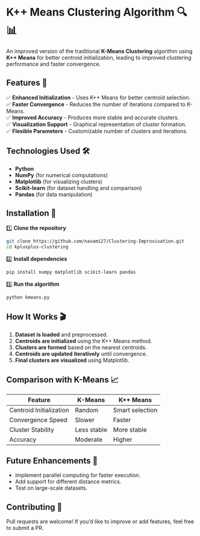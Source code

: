 # **K++ Means Clustering Algorithm** 🔍📊

An improved version of the traditional **K-Means Clustering** algorithm using **K++ Means** for better centroid initialization, leading to improved clustering performance and faster convergence.

## **Features** 🚀
✅ **Enhanced Initialization** - Uses K++ Means for better centroid selection.  
✅ **Faster Convergence** - Reduces the number of iterations compared to K-Means.  
✅ **Improved Accuracy** - Produces more stable and accurate clusters.  
✅ **Visualization Support** - Graphical representation of cluster formation.  
✅ **Flexible Parameters** - Customizable number of clusters and iterations.  

## **Technologies Used** 🛠️
- **Python**  
- **NumPy** (for numerical computations)  
- **Matplotlib** (for visualizing clusters)  
- **Scikit-learn** (for dataset handling and comparison)  
- **Pandas** (for data manipulation)  

## **Installation** 🔧
1️⃣ **Clone the repository**  
```bash
git clone https://github.com/navami27/Clustering-Improvisation.git
cd kplusplus-clustering
```  
2️⃣ **Install dependencies**  
```bash
pip install numpy matplotlib scikit-learn pandas
```  
3️⃣ **Run the algorithm**  
```bash
python kmeans.py
```  

## **How It Works** 🎬
1. **Dataset is loaded** and preprocessed.  
2. **Centroids are initialized** using the K++ Means method.  
3. **Clusters are formed** based on the nearest centroids.  
4. **Centroids are updated iteratively** until convergence.  
5. **Final clusters are visualized** using Matplotlib.  

## **Comparison with K-Means** 📈
| Feature | K-Means | K++ Means |
|---------|--------|----------|
| Centroid Initialization | Random | Smart selection |
| Convergence Speed | Slower | Faster |
| Cluster Stability | Less stable | More stable |
| Accuracy | Moderate | Higher |



## **Future Enhancements** 🔮
- Implement parallel computing for faster execution.  
- Add support for different distance metrics.  
- Test on large-scale datasets.  

## **Contributing** 🤝
Pull requests are welcome! If you’d like to improve or add features, feel free to submit a PR.  


